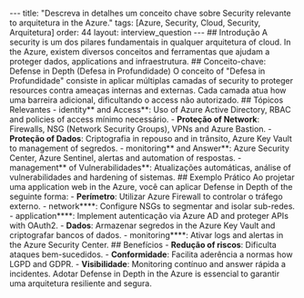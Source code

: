 --- title: "Descreva in detalhes um conceito chave sobre Security relevante to arquitetura in the Azure." tags: [Azure, Security, Cloud, Security, Arquitetura] order: 44 layout: interview_question --- ## Introdução A security is um dos pilares fundamentais in qualquer arquitetura of cloud. In the Azure, existem diversos conceitos and ferramentas que ajudam a proteger dados, applications and infraestrutura. ## Conceito-chave: Defense in Depth (Defesa in Profundidade) O conceito of "Defesa in Profundidade" consiste in aplicar múltiplas camadas of security to proteger resources contra ameaças internas and externas. Cada camada atua how uma barreira adicional, dificultando o access não autorizado. ## Tópicos Relevantes - identity** and Access**: Uso of Azure Active Directory, RBAC and policies of access mínimo necessário. - **Proteção of Network**: Firewalls, NSG (Network Security Groups), VPNs and Azure Bastion. - **Proteção of Dados**: Criptografia in repouso and in trânsito, Azure Key Vault to management of segredos. - monitoring** and Answer**: Azure Security Center, Azure Sentinel, alertas and automation of respostas. - management** of Vulnerabilidades**: Atualizações automáticas, análise of vulnerabilidades and hardening of sistemas. ## Exemplo Prático Ao projetar uma application web in the Azure, você can aplicar Defense in Depth of the seguinte forma: - **Perímetro**: Utilizar Azure Firewall to controlar o tráfego externo. - network****: Configure NSGs to segmentar and isolar sub-redes. - application****: Implement autenticação via Azure AD and proteger APIs with OAuth2. - **Dados**: Armazenar segredos in the Azure Key Vault and criptografar bancos of dados. - monitoring****: Ativar logs and alertas in the Azure Security Center. ## Benefícios - **Redução of riscos**: Dificulta ataques bem-sucedidos. - **Conformidade**: Facilita aderência a normas how LGPD and GDPR. - **Visibilidade**: Monitoring contínuo and answer rápida a incidentes. Adotar Defense in Depth in the Azure is essencial to garantir uma arquitetura resiliente and segura.